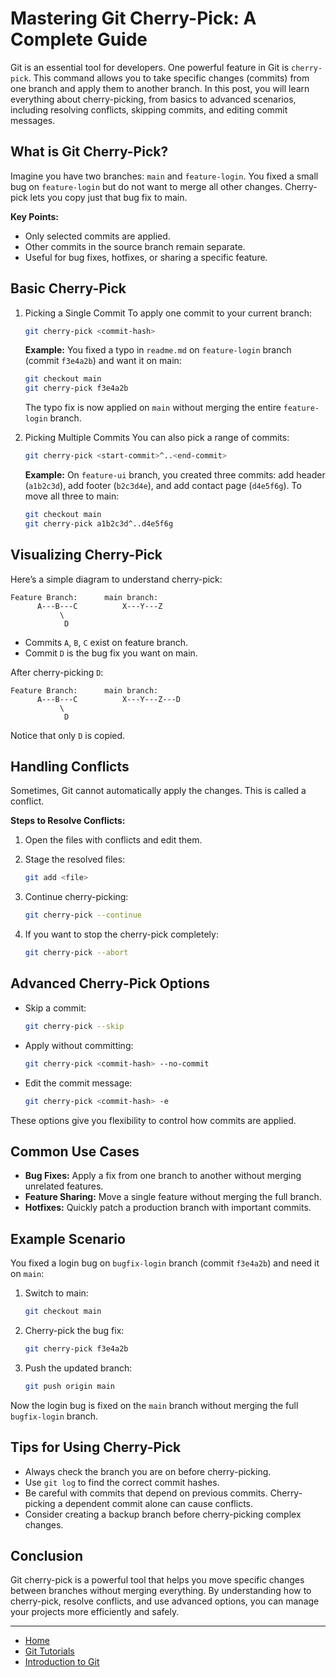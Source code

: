 # Mastering Git Cherry-Pick: A Complete Guide

Git is an essential tool for developers. One powerful feature in Git is `cherry-pick`. This command allows you to take specific changes (commits) from one branch and apply them to another branch. In this post, you will learn everything about cherry-picking, from basics to advanced scenarios, including resolving conflicts, skipping commits, and editing commit messages.

## What is Git Cherry-Pick?

Imagine you have two branches: `main` and `feature-login`. You fixed a small bug on `feature-login` but do not want to merge all other changes. Cherry-pick lets you copy just that bug fix to main.

**Key Points:**
- Only selected commits are applied.
- Other commits in the source branch remain separate.
- Useful for bug fixes, hotfixes, or sharing a specific feature.

## Basic Cherry-Pick

1. Picking a Single Commit
    To apply one commit to your current branch:

    ```bash
    git cherry-pick <commit-hash>
    ```

    **Example:** You fixed a typo in `readme.md` on `feature-login` branch (commit `f3e4a2b`) and want it on main:
    ```bash
    git checkout main
    git cherry-pick f3e4a2b
    ```

    The typo fix is now applied on `main` without merging the entire `feature-login` branch.

2. Picking Multiple Commits
    You can also pick a range of commits:
    ```bash
    git cherry-pick <start-commit>^..<end-commit>
    ```

    **Example:** On `feature-ui` branch, you created three commits: add header (`a1b2c3d`), add footer (`b2c3d4e`), and add contact page (`d4e5f6g`). To move all three to main:
    ```bash
    git checkout main
    git cherry-pick a1b2c3d^..d4e5f6g
    ```

## Visualizing Cherry-Pick

Here’s a simple diagram to understand cherry-pick:

```
Feature Branch:      main branch:  
      A---B---C          X---Y---Z
           \
            D
```

- Commits `A`, `B`, `C` exist on feature branch.
- Commit `D` is the bug fix you want on main.

After cherry-picking `D`:

```
Feature Branch:      main branch:  
      A---B---C          X---Y---Z---D
           \
            D
```

Notice that only `D` is copied.

## Handling Conflicts

Sometimes, Git cannot automatically apply the changes. This is called a conflict.

**Steps to Resolve Conflicts:**
1. Open the files with conflicts and edit them.
2. Stage the resolved files:

    ```bash
    git add <file>
    ```
3. Continue cherry-picking:

    ```bash
    git cherry-pick --continue
    ```    
4. If you want to stop the cherry-pick completely:

    ```bash
    git cherry-pick --abort
    ```

## Advanced Cherry-Pick Options

- Skip a commit:

    ```bash
    git cherry-pick --skip
    ```

- Apply without committing:

    ```bash
    git cherry-pick <commit-hash> --no-commit
    ```

- Edit the commit message:

    ```bash
    git cherry-pick <commit-hash> -e
    ```

These options give you flexibility to control how commits are applied.

## Common Use Cases

- **Bug Fixes:** Apply a fix from one branch to another without merging unrelated features.
- **Feature Sharing:** Move a single feature without merging the full branch.
- **Hotfixes:** Quickly patch a production branch with important commits.

## Example Scenario

You fixed a login bug on `bugfix-login` branch (commit `f3e4a2b`) and need it on `main`:

1. Switch to main:

    ```bash
    git checkout main
    ```

2. Cherry-pick the bug fix:

    ```bash
    git cherry-pick f3e4a2b
    ```

3. Push the updated branch:

    ```bash
    git push origin main
    ```

Now the login bug is fixed on the `main` branch without merging the full `bugfix-login` branch.

## Tips for Using Cherry-Pick

- Always check the branch you are on before cherry-picking.
- Use `git log` to find the correct commit hashes.
- Be careful with commits that depend on previous commits. Cherry-picking a dependent commit alone can cause conflicts.
- Consider creating a backup branch before cherry-picking complex changes.

## Conclusion

Git cherry-pick is a powerful tool that helps you move specific changes between branches without merging everything. By understanding how to cherry-pick, resolve conflicts, and use advanced options, you can manage your projects more efficiently and safely.

---

- [Home](./../../README.md)
- [Git Tutorials](./../tutorials.md)
- [Introduction to Git](./1_introduction_to_git.md)